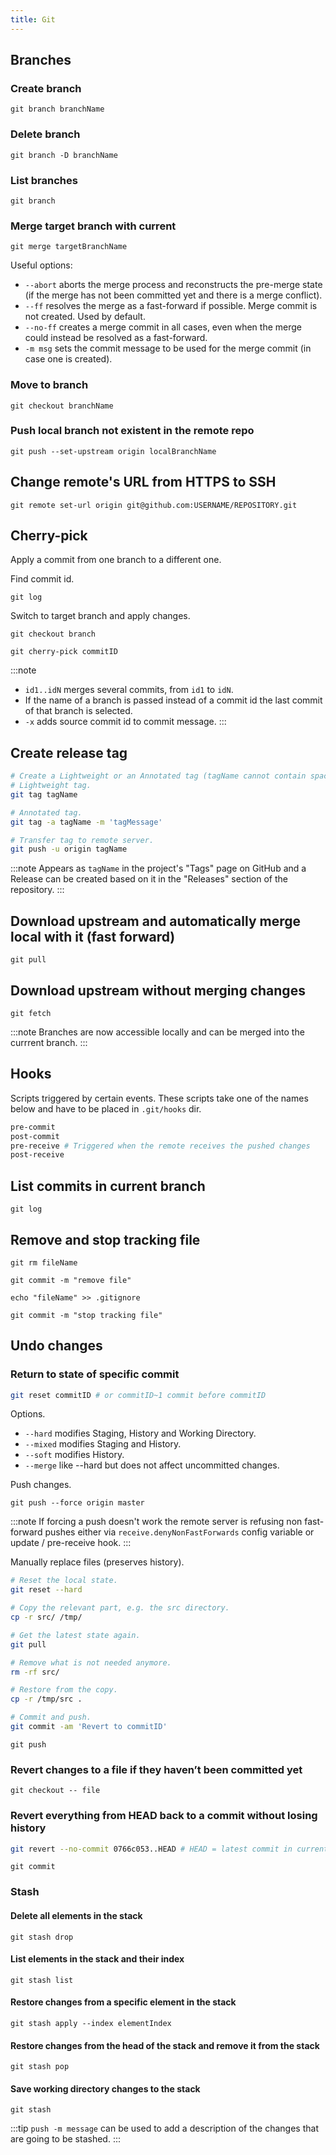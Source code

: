 ```yaml
---
title: Git
---
```


## Branches

### Create branch

```
git branch branchName
```

### Delete branch

```
git branch -D branchName
```

### List branches

```
git branch
```

### Merge target branch with current

```
git merge targetBranchName
```

Useful options:

- `--abort` aborts the merge process and reconstructs the pre-merge state (if the merge has not been committed yet and there is a merge conflict).
- `--ff` resolves the merge as a fast-forward if possible. Merge commit is not created. Used by default.
- `--no-ff` creates a merge commit in all cases, even when the merge could instead be resolved as a fast-forward.
- `-m msg` sets the commit message to be used for the merge commit (in case one is created).

### Move to branch

```
git checkout branchName
```

### Push local branch not existent in the remote repo

```
git push --set-upstream origin localBranchName
```

## Change remote's URL from HTTPS to SSH

```
git remote set-url origin git@github.com:USERNAME/REPOSITORY.git
```

## Cherry-pick

Apply a commit from one branch to a different one.

Find commit id.

```
git log
```

Switch to target branch and apply changes.

```
git checkout branch
```
```
git cherry-pick commitID
```

:::note
- `id1..idN` merges several commits, from `id1` to `idN`.
- If the name of a branch is passed instead of a commit id the last commit of that branch is selected.
- `-x` adds source commit id to commit message.
:::

## Create release tag

```bash
# Create a Lightweight or an Annotated tag (tagName cannot contain spaces).
# Lightweight tag.
git tag tagName
```
```bash
# Annotated tag.
git tag -a tagName -m 'tagMessage'
```
```bash
# Transfer tag to remote server.
git push -u origin tagName
```

:::note
Appears as `tagName` in the project's "Tags" page on GitHub and a Release can
be created based on it in the "Releases" section of the repository.
:::

## Download upstream and automatically merge local with it (fast forward)

```
git pull
```

## Download upstream without merging changes

```
git fetch
```

:::note
Branches are now accessible locally and can be merged into the currrent branch.
:::

## Hooks

Scripts triggered by certain events. These scripts take one of the names below and have to be placed in `.git/hooks` dir.

```bash
pre-commit
post-commit
pre-receive # Triggered when the remote receives the pushed changes
post-receive
```

## List commits in current branch

```
git log
```

## Remove and stop tracking file

```
git rm fileName
```
```
git commit -m "remove file"
```
```
echo "fileName" >> .gitignore
```
```
git commit -m "stop tracking file"
```

## Undo changes

### Return to state of specific commit

```bash
git reset commitID # or commitID~1 commit before commitID
```

Options.

- `--hard` modifies Staging, History and Working Directory.
- `--mixed` modifies Staging and History.
- `--soft` modifies History.
- `--merge` like --hard but does not affect uncommitted changes.

Push changes.

```
git push --force origin master
```

:::note
If forcing a push doesn't work the remote server is refusing non fast-forward pushes either via
`receive.denyNonFastForwards` config variable or update / pre-receive hook.
:::

Manually replace files (preserves history).

```bash
# Reset the local state.
git reset --hard 
```
```bash
# Copy the relevant part, e.g. the src directory.
cp -r src/ /tmp/
```
```bash
# Get the latest state again.
git pull
```
```bash
# Remove what is not needed anymore.
rm -rf src/
```
```bash
# Restore from the copy.
cp -r /tmp/src .
```
```bash
# Commit and push.
git commit -am 'Revert to commitID'
```
```
git push
```

### Revert changes to a file if they haven’t been committed yet

```
git checkout -- file
```

### Revert everything from HEAD back to a commit without losing history

```bash
git revert --no-commit 0766c053..HEAD # HEAD = latest commit in current branch
```
```
git commit
```

### Stash

#### Delete all elements in the stack

```
git stash drop
```

#### List elements in the stack and their index

```
git stash list
```

#### Restore changes from a specific element in the stack

```
git stash apply --index elementIndex
```

#### Restore changes from the head of the stack and remove it from the stack

```
git stash pop
```

#### Save working directory changes to the stack

```
git stash
```

:::tip
`push -m message` can be used to add a description of the changes that are going to be stashed.
:::
